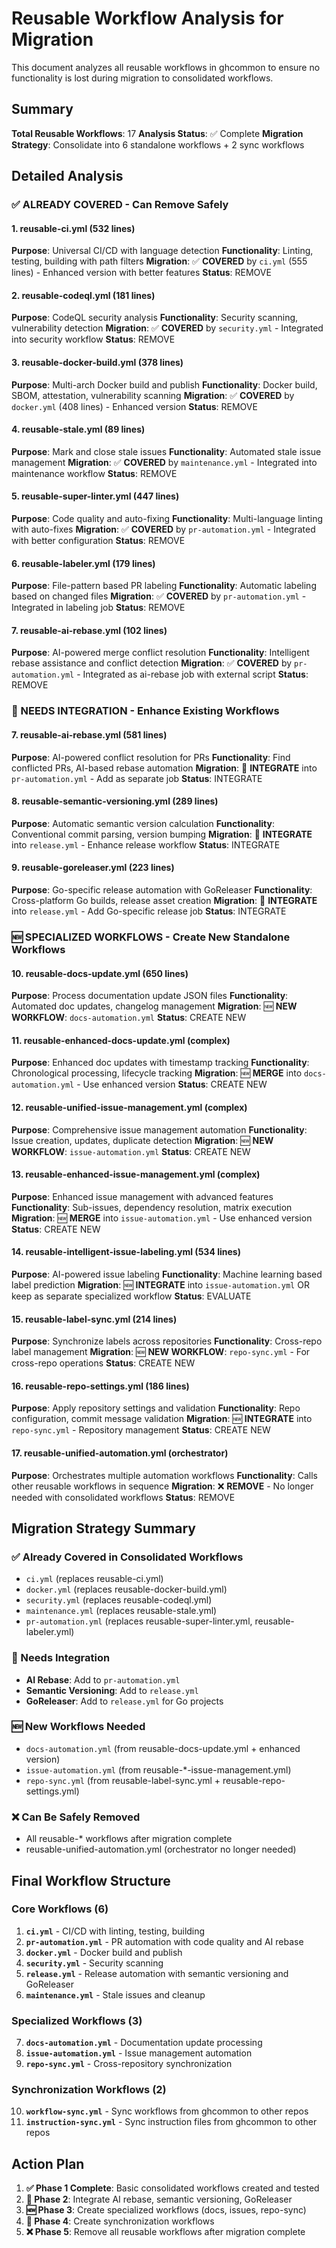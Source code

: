 # Reusable Workflow Analysis for Migration

This document analyzes all reusable workflows in ghcommon to ensure no functionality is lost during
migration to consolidated workflows.

## Summary

**Total Reusable Workflows**: 17 **Analysis Status**: ✅ Complete **Migration Strategy**:
Consolidate into 6 standalone workflows + 2 sync workflows

## Detailed Analysis

### ✅ ALREADY COVERED - Can Remove Safely

#### 1. reusable-ci.yml (532 lines)

**Purpose**: Universal CI/CD with language detection **Functionality**: Linting, testing, building
with path filters **Migration**: ✅ **COVERED** by `ci.yml` (555 lines) - Enhanced version with
better features **Status**: REMOVE

#### 2. reusable-codeql.yml (181 lines)

**Purpose**: CodeQL security analysis **Functionality**: Security scanning, vulnerability detection
**Migration**: ✅ **COVERED** by `security.yml` - Integrated into security workflow **Status**:
REMOVE

#### 3. reusable-docker-build.yml (378 lines)

**Purpose**: Multi-arch Docker build and publish **Functionality**: Docker build, SBOM, attestation,
vulnerability scanning **Migration**: ✅ **COVERED** by `docker.yml` (408 lines) - Enhanced version
**Status**: REMOVE

#### 4. reusable-stale.yml (89 lines)

**Purpose**: Mark and close stale issues **Functionality**: Automated stale issue management
**Migration**: ✅ **COVERED** by `maintenance.yml` - Integrated into maintenance workflow
**Status**: REMOVE

#### 5. reusable-super-linter.yml (447 lines)

**Purpose**: Code quality and auto-fixing **Functionality**: Multi-language linting with auto-fixes
**Migration**: ✅ **COVERED** by `pr-automation.yml` - Integrated with better configuration
**Status**: REMOVE

#### 6. reusable-labeler.yml (179 lines)

**Purpose**: File-pattern based PR labeling **Functionality**: Automatic labeling based on changed
files **Migration**: ✅ **COVERED** by `pr-automation.yml` - Integrated in labeling job **Status**:
REMOVE

#### 7. reusable-ai-rebase.yml (102 lines)

**Purpose**: AI-powered merge conflict resolution **Functionality**: Intelligent rebase assistance
and conflict detection **Migration**: ✅ **COVERED** by `pr-automation.yml` - Integrated as
ai-rebase job with external script **Status**: REMOVE

### 🔄 NEEDS INTEGRATION - Enhance Existing Workflows

#### 7. reusable-ai-rebase.yml (581 lines)

**Purpose**: AI-powered conflict resolution for PRs **Functionality**: Find conflicted PRs, AI-based
rebase automation **Migration**: 🔄 **INTEGRATE** into `pr-automation.yml` - Add as separate job
**Status**: INTEGRATE

#### 8. reusable-semantic-versioning.yml (289 lines)

**Purpose**: Automatic semantic version calculation **Functionality**: Conventional commit parsing,
version bumping **Migration**: 🔄 **INTEGRATE** into `release.yml` - Enhance release workflow
**Status**: INTEGRATE

#### 9. reusable-goreleaser.yml (223 lines)

**Purpose**: Go-specific release automation with GoReleaser **Functionality**: Cross-platform Go
builds, release asset creation **Migration**: 🔄 **INTEGRATE** into `release.yml` - Add Go-specific
release job **Status**: INTEGRATE

### 🆕 SPECIALIZED WORKFLOWS - Create New Standalone Workflows

#### 10. reusable-docs-update.yml (650 lines)

**Purpose**: Process documentation update JSON files **Functionality**: Automated doc updates,
changelog management **Migration**: 🆕 **NEW WORKFLOW**: `docs-automation.yml` **Status**: CREATE
NEW

#### 11. reusable-enhanced-docs-update.yml (complex)

**Purpose**: Enhanced doc updates with timestamp tracking **Functionality**: Chronological
processing, lifecycle tracking **Migration**: 🆕 **MERGE** into `docs-automation.yml` - Use enhanced
version **Status**: CREATE NEW

#### 12. reusable-unified-issue-management.yml (complex)

**Purpose**: Comprehensive issue management automation **Functionality**: Issue creation, updates,
duplicate detection **Migration**: 🆕 **NEW WORKFLOW**: `issue-automation.yml` **Status**: CREATE
NEW

#### 13. reusable-enhanced-issue-management.yml (complex)

**Purpose**: Enhanced issue management with advanced features **Functionality**: Sub-issues,
dependency resolution, matrix execution **Migration**: 🆕 **MERGE** into `issue-automation.yml` -
Use enhanced version **Status**: CREATE NEW

#### 14. reusable-intelligent-issue-labeling.yml (534 lines)

**Purpose**: AI-powered issue labeling **Functionality**: Machine learning based label prediction
**Migration**: 🆕 **INTEGRATE** into `issue-automation.yml` OR keep as separate specialized workflow
**Status**: EVALUATE

#### 15. reusable-label-sync.yml (214 lines)

**Purpose**: Synchronize labels across repositories **Functionality**: Cross-repo label management
**Migration**: 🆕 **NEW WORKFLOW**: `repo-sync.yml` - For cross-repo operations **Status**: CREATE
NEW

#### 16. reusable-repo-settings.yml (186 lines)

**Purpose**: Apply repository settings and validation **Functionality**: Repo configuration, commit
message validation **Migration**: 🆕 **INTEGRATE** into `repo-sync.yml` - Repository management
**Status**: CREATE NEW

#### 17. reusable-unified-automation.yml (orchestrator)

**Purpose**: Orchestrates multiple automation workflows **Functionality**: Calls other reusable
workflows in sequence **Migration**: ❌ **REMOVE** - No longer needed with consolidated workflows
**Status**: REMOVE

## Migration Strategy Summary

### ✅ Already Covered in Consolidated Workflows

- `ci.yml` (replaces reusable-ci.yml)
- `docker.yml` (replaces reusable-docker-build.yml)
- `security.yml` (replaces reusable-codeql.yml)
- `maintenance.yml` (replaces reusable-stale.yml)
- `pr-automation.yml` (replaces reusable-super-linter.yml, reusable-labeler.yml)

### 🔄 Needs Integration

- **AI Rebase**: Add to `pr-automation.yml`
- **Semantic Versioning**: Add to `release.yml`
- **GoReleaser**: Add to `release.yml` for Go projects

### 🆕 New Workflows Needed

- `docs-automation.yml` (from reusable-docs-update.yml + enhanced version)
- `issue-automation.yml` (from reusable-\*-issue-management.yml)
- `repo-sync.yml` (from reusable-label-sync.yml + reusable-repo-settings.yml)

### ❌ Can Be Safely Removed

- All reusable-\* workflows after migration complete
- reusable-unified-automation.yml (orchestrator no longer needed)

## Final Workflow Structure

### Core Workflows (6)

1. **`ci.yml`** - CI/CD with linting, testing, building
2. **`pr-automation.yml`** - PR automation with code quality and AI rebase
3. **`docker.yml`** - Docker build and publish
4. **`security.yml`** - Security scanning
5. **`release.yml`** - Release automation with semantic versioning and GoReleaser
6. **`maintenance.yml`** - Stale issues and cleanup

### Specialized Workflows (3)

7. **`docs-automation.yml`** - Documentation update processing
8. **`issue-automation.yml`** - Issue management automation
9. **`repo-sync.yml`** - Cross-repository synchronization

### Synchronization Workflows (2)

10. **`workflow-sync.yml`** - Sync workflows from ghcommon to other repos
11. **`instruction-sync.yml`** - Sync instruction files from ghcommon to other repos

## Action Plan

1. **✅ Phase 1 Complete**: Basic consolidated workflows created and tested
2. **🔄 Phase 2**: Integrate AI rebase, semantic versioning, GoReleaser
3. **🆕 Phase 3**: Create specialized workflows (docs, issues, repo-sync)
4. **🔄 Phase 4**: Create synchronization workflows
5. **❌ Phase 5**: Remove all reusable workflows after migration complete

